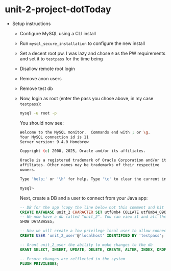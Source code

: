# unit-2-project-dotToday

- Setup instructions
  - Configure MySQL using a CLI install
  - Run `mysql_secure_installation` to configure the new install
  - Set a decent root pw. I was lazy and chose `0` as the PW requirements and set it to `testpass` for the time being
  - Disallow remote root login
  - Remove anon users
  - Remove test db
  - Now, login as root (enter the pass you chose above, in my case `testpass`):
    ```bash
    mysql -u root -p
    ```
    
    You should now see:
    
    ```bash
    Welcome to the MySQL monitor.  Commands end with ; or \g.
    Your MySQL connection id is 11
    Server version: 9.4.0 Homebrew
    
    Copyright (c) 2000, 2025, Oracle and/or its affiliates.
    
    Oracle is a registered trademark of Oracle Corporation and/or its
    affiliates. Other names may be trademarks of their respective
    owners.
    
    Type 'help;' or '\h' for help. Type '\c' to clear the current input statement.
    
    mysql>
    ```
    
    Next, create a DB and a user to connect from your Java app:
    
    ```sql
    -- DB for the app (copy the line below not this comment and hit enter to create the db)
    CREATE DATABASE unit_2 CHARACTER SET utf8mb4 COLLATE utf8mb4_0900_ai_ci;
    -- We now have a db called "unit_2". You can view it and all the other default dbs by running the following:
    SHOW DATABASES;
    
    -- Now we will create a low privilege local user to allow connection to the new db. This is a weak test password.
    CREATE USER 'unit_2_user'@'localhost' IDENTIFIED BY 'testpass';
    
    -- Grant unit_2_user the ability to make changes to the db
    GRANT SELECT, INSERT, UPDATE, DELETE, CREATE, ALTER, INDEX, DROP ON unit_2.* TO 'unit_2_user'@'localhost';
    
    -- Ensure changes are relflected in the system
    FLUSH PRIVILEGES;
    ```
